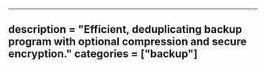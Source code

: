 ---
description = "Efficient, deduplicating backup program with optional compression and secure encryption."
categories = ["backup"]
---